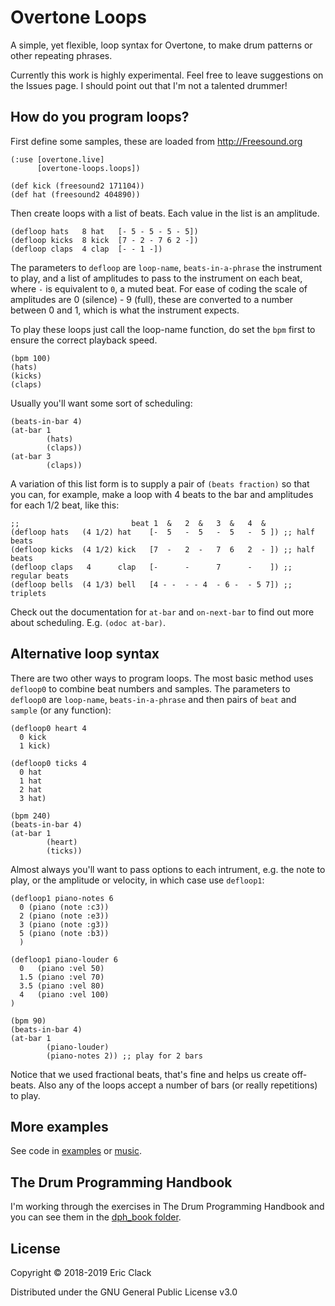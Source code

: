 # Overtone Loops

A simple, yet flexible, loop syntax for Overtone, to make drum patterns or other repeating phrases.

Currently this work is highly experimental. Feel free to leave suggestions on the Issues page. I should point out that I'm not a talented drummer!

## How do you program loops?

First define some samples, these are loaded from http://Freesound.org

```
(:use [overtone.live]
      [overtone-loops.loops])
        
(def kick (freesound2 171104))
(def hat (freesound2 404890))
```

Then create loops with a list of beats. Each value in the list is an amplitude.

```
(defloop hats   8 hat   [- 5 - 5 - 5 - 5])
(defloop kicks  8 kick  [7 - 2 - 7 6 2 -])
(defloop claps  4 clap  [- - 1 -])
```

The parameters to `defloop` are `loop-name`, `beats-in-a-phrase` the instrument to play, and a list of amplitudes to pass to the instrument on each beat, where `-` is equivalent to `0`, a muted beat. For ease of coding the scale of amplitudes are 0 (silence) - 9 (full), these are converted to a number between 0 and 1, which is what the instrument expects. 

To play these loops just call the loop-name function, do set the `bpm` first to ensure the correct playback speed.

```
(bpm 100)
(hats)
(kicks)
(claps)
```

Usually you'll want some sort of scheduling:

```
(beats-in-bar 4)
(at-bar 1
        (hats)
        (claps))
(at-bar 3
        (claps))
```

A variation of this list form is to supply a pair of `(beats fraction)` so that you can, for example, make a loop with 4 beats to the bar and amplitudes for each 1/2 beat, like this:

```
;;                         beat 1  &   2  &   3  &   4  &
(defloop hats   (4 1/2) hat    [-  5   -  5   -  5   -  5 ]) ;; half beats
(defloop kicks  (4 1/2) kick   [7  -   2  -   7  6   2  - ]) ;; half beats
(defloop claps   4      clap   [-      -      7      -    ]) ;; regular beats
(defloop bells  (4 1/3) bell   [4 - -  - - 4  - 6 -  - 5 7]) ;; triplets
```

Check out the documentation for `at-bar` and `on-next-bar` to find out more about scheduling. E.g. `(odoc at-bar)`.

## Alternative loop syntax

There are two other ways to program loops. The most basic method uses `defloop0` to combine beat numbers and samples. The parameters to `defloop0` are `loop-name`, `beats-in-a-phrase` and then pairs of `beat` and `sample` (or any function):

```
(defloop0 heart 4
  0 kick
  1 kick)

(defloop0 ticks 4
  0 hat
  1 hat
  2 hat
  3 hat)

(bpm 240)
(beats-in-bar 4)
(at-bar 1
        (heart)
        (ticks))
```

Almost always you'll want to pass options to each intrument, e.g. the note to play, or the amplitude or velocity, in which case use `defloop1`:

```
(defloop1 piano-notes 6
  0 (piano (note :c3))
  2 (piano (note :e3))
  3 (piano (note :g3))
  5 (piano (note :b3))
  )

(defloop1 piano-louder 6
  0   (piano :vel 50)
  1.5 (piano :vel 70)
  3.5 (piano :vel 80)
  4   (piano :vel 100)
)

(bpm 90)
(beats-in-bar 4)
(at-bar 1
        (piano-louder)
        (piano-notes 2)) ;; play for 2 bars
```

Notice that we used fractional beats, that's fine and helps us create off-beats. Also any of the loops accept a number of bars (or really repetitions) to play.

## More examples

See code in [examples](src/overtone_loops/examples) or [music](src/overtone_loops/music).

## The Drum Programming Handbook

I'm working through the exercises in The Drum Programming Handbook and you can see them in the [dph_book folder](src/overtone_loops/dph_book).

## License

Copyright © 2018-2019 Eric Clack

Distributed under the GNU General Public License v3.0
